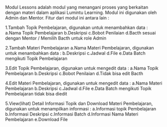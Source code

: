 Modul Lessons adalah modul yang menangani proses yang berkaitan dengan materi dalam aplikasi Lumintu Learning. Modul ini digunakan oleh Admin dan Mentor. Fitur dari modul ini antara lain :

1.Tambah Topik Pembelajaran, digunakan untuk menambahkan data :
  a.Nama Topik Pembelajaran
  b.Deskripsi
  c.Bobot Penilaian
  d.Bacth sesuai dengan Mentor / Memilih Bacth untuk role Admin

2.Tambah Materi Pembelajaran
  a.Nama Materi Pembelajaran, digunakan untuk menambahkan data :
  b.Deskripsi
  c.Jadwal 
  d.File
  e.Data Batch mengikuti Topik Pembelajaran

3.Edit Topik Pembelajaran, digunakan untuk mengedit data :
  a.Nama Topik Pembelajaran
  b.Deskripsi
  c.Bobot Penilaian
  d.Tidak bisa edit Bacth

4.Edit Materi Pembelajaran, digunakan untuk mengedit data :
  a.Nama Materi Pembelajaran
  b.Deskripsi
  c.Jadwal 
  d.File
  e.Data Batch mengikuti Topik Pembelajaran tidak bisa diedit

5.View(lihat) Detail Informasi Topik dan Download Materi Pembelajaran, digunakan untuk menampilkan informasi :
  a.Informasi topik Pembelajaran
  b.Informasi Deskripsi
  c.Informasi Batch
  d.Informasi Nama Materi Pembelajaran
  e.Download File
